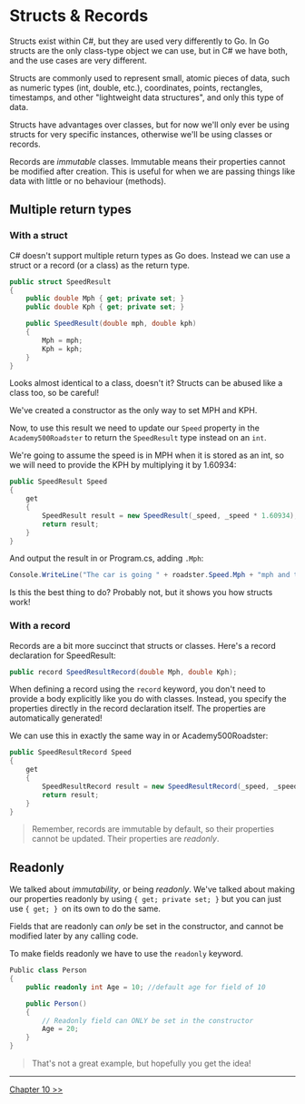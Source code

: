 # Structs & Records

Structs exist within C#, but they are used very differently to Go. In Go structs are the only class-type object we can use, but in C# we have both, and the use cases are very different.

Structs are commonly used to represent small, atomic pieces of data, such as numeric types (int, double, etc.), coordinates, points, rectangles, timestamps, and other "lightweight data structures", and only this type of data.

Structs have advantages over classes, but for now we'll only ever be using structs for very specific instances, otherwise we'll be using classes or records.

Records are *immutable* classes. Immutable means their properties cannot be modified after creation. This is useful for when we are passing things like data with little or no behaviour (methods).

## Multiple return types
### With a struct

C# doesn't support multiple return types as Go does. Instead we can use a struct or a record (or a class) as the return type.

```c#
public struct SpeedResult
{
    public double Mph { get; private set; }
    public double Kph { get; private set; }

    public SpeedResult(double mph, double kph)
    {
        Mph = mph;
        Kph = kph;
    }
}
```

Looks almost identical to a class, doesn't it? Structs can be abused like a class too, so be careful!

We've created a constructor as the only way to set MPH and KPH.

Now, to use this result we need to update our `Speed` property in the `Academy500Roadster` to return the `SpeedResult` type instead on an `int`. 

We're going to assume the speed is in MPH when it is stored as an int, so we will need to provide the KPH by multiplying it by 1.60934:

```c#
public SpeedResult Speed
{
    get
    {
        SpeedResult result = new SpeedResult(_speed, _speed * 1.60934);
        return result;
    }
}
```

And output the result in or Program.cs, adding `.Mph`:

```c#
Console.WriteLine("The car is going " + roadster.Speed.Mph + "mph and the headlights are " + roadster.Headlights.Status);
```

Is this the best thing to do? Probably not, but it shows you how structs work!

### With a record

Records are a bit more succinct that structs or classes. Here's a record declaration for SpeedResult:

```c#
public record SpeedResultRecord(double Mph, double Kph);
```

When defining a record using the `record` keyword, you don't need to provide a body explicitly like you do with classes. Instead, you specify the properties directly in the record declaration itself. The properties are automatically generated!

We can use this in exactly the same way in or Academy500Roadster:

```c#
public SpeedResultRecord Speed
{
    get
    {
        SpeedResultRecord result = new SpeedResultRecord(_speed, _speed * 1.60934);
        return result;
    }
}
```

> Remember, records are immutable by default, so their properties cannot be updated. Their properties are *readonly*.

## Readonly

We talked about *immutability*, or being *readonly*. We've talked about making our properties readonly by using `{ get; private set; }` but you can just use `{ get; } `on its own to do the same.

Fields that are readonly can *only* be set in the constructor, and cannot be modified later by any calling code.

To make fields readonly we have to use the `readonly` keyword.

```c#
Public class Person
{
    public readonly int Age = 10; //default age for field of 10

    public Person()
    {
        // Readonly field can ONLY be set in the constructor
        Age = 20;
    }
}
```

> That's not a great example, but hopefully you get the idea!

***

[Chapter 10 >>](/part10/chapter10.md)